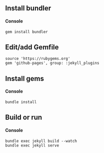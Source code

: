 ## Install bundler
#### Console
```
gem install bundler
```

## Edit/add Gemfile
```
source 'https://rubygems.org'
gem 'github-pages', group: :jekyll_plugins
```

## Install gems
#### Console
```
bundle install
```

## Build or run
#### Console
```
bundle exec jekyll build --watch
bundle exec jekyll serve
```


